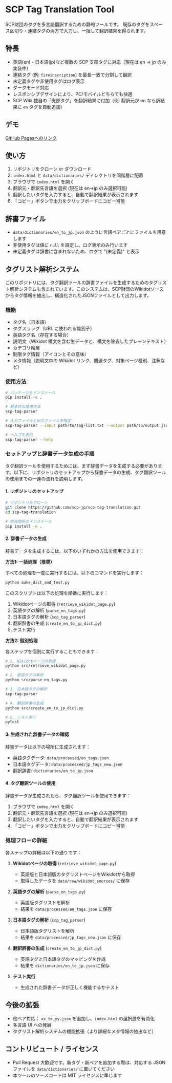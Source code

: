 # SCP Tag Translation Tool

SCP財団のタグを多言語翻訳するための静的ツールです。
既存のタグをスペース区切り・連結タグの両方で入力し、一括して翻訳結果を得られます。

## 特長

- 英語(en)・日本語(jp)など複数の SCP 支部タグに対応（現在は en → jp のみ実装中）
- 連結タグ (例: `fireinscription`) を最長一致で分割して翻訳
- 未定義タグや非使用タグはログ表示
- ダークモード対応
- レスポンシブデザインにより、PC/モバイルどちらでも快適
- SCP Wiki 独自の「支部タグ」を翻訳結果に付加（例: 翻訳元が en なら訳結果に `en` タグを自動追加）

## デモ

[GitHub Pagesへのリンク](https://scp-jp.github.io/scp-tag-translation/index.html)

## 使い方

1. リポジトリをクローン or ダウンロード
2. `index.html` と `data/dictionaries/` ディレクトリを同階層に配置
3. ブラウザで `index.html` を開く
4. 翻訳元・翻訳先言語を選択 (現在は en→jp のみ選択可能)
5. 翻訳したいタグを入力すると、自動で翻訳結果が表示されます
6. 「コピー」ボタンで出力をクリップボードにコピー可能

## 辞書ファイル

- `data/dictionaries/en_to_jp.json` のように言語ペアごとにファイルを用意します
- 非使用タグは値に `null` を設定し、ログ表示のみ行います
- 未定義タグは辞書に含まれないため、ログで "(未定義)" と表示

## タグリスト解析システム

このリポジトリには、タグ翻訳ツールの辞書ファイルを生成するためのタグリスト解析システムも含まれています。このシステムは、SCP財団のWikidotソースからタグ情報を抽出し、構造化されたJSONファイルとして出力します。

### 機能

- タグ名（日本語）
- タグスラッグ（URL に使われる識別子）
- 英語タグ名（存在する場合）
- 説明文（Wikidot 構文を含む生データと、構文を除去したプレーンテキスト）
- カテゴリ階層
- 制限タグ情報（アイコンとその意味）
- メタ情報（説明文中の Wikidot リンク、関連タグ、対象ページ種別、注釈など）

### 使用方法

```bash
# パッケージをインストール
pip install -e .

# 基本的な使用方法
scp-tag-parser

# 入力ファイルと出力ファイルを指定
scp-tag-parser --input path/to/tag-list.txt --output path/to/output.json

# ヘルプを表示
scp-tag-parser --help
```

### セットアップと辞書データ生成の手順

タグ翻訳ツールを使用するためには、まず辞書データを生成する必要があります。以下に、リポジトリのセットアップから辞書データの生成、タグ翻訳ツールの使用までの一連の流れを説明します。

#### 1. リポジトリのセットアップ

```bash
# リポジトリをクローン
git clone https://github.com/scp-jp/scp-tag-translation.git
cd scp-tag-translation

# 依存関係のインストール
pip install -e .
```

#### 2. 辞書データの生成

辞書データを生成するには、以下のいずれかの方法を使用できます：

**方法1: 一括処理（推奨）**

すべての処理を一度に実行するには、以下のコマンドを実行します：

```bash
python make_dict_and_test.py
```

このスクリプトは以下の処理を順番に実行します：

1. Wikidotページの取得 (`retrieve_wikidot_page.py`)
2. 英語タグの解析 (`parse_en_tags.py`)
3. 日本語タグの解析 (`scp_tag_parser`)
4. 翻訳辞書の生成 (`create_en_to_jp_dict.py`)
5. テスト実行

**方法2: 個別処理**

各ステップを個別に実行することもできます：

```bash
# 1. Wikidotページの取得
python src/retrieve_wikidot_page.py

# 2. 英語タグの解析
python src/parse_en_tags.py

# 3. 日本語タグの解析
scp-tag-parser

# 4. 翻訳辞書の生成
python src/create_en_to_jp_dict.py

# 5. テスト実行
pytest
```

#### 3. 生成された辞書データの確認

辞書データは以下の場所に生成されます：

- 英語タグデータ: `data/processed/en_tags.json`
- 日本語タグデータ: `data/processed/jp_tags_new.json`
- 翻訳辞書: `dictionaries/en_to_jp.json`

#### 4. タグ翻訳ツールの使用

辞書データが生成されたら、タグ翻訳ツールを使用できます：

1. ブラウザで `index.html` を開く
2. 翻訳元・翻訳先言語を選択 (現在は en→jp のみ選択可能)
3. 翻訳したいタグを入力すると、自動で翻訳結果が表示されます
4. 「コピー」ボタンで出力をクリップボードにコピー可能

### 処理フローの詳細

各ステップの詳細は以下の通りです：

1. **Wikidotページの取得** (`retrieve_wikidot_page.py`)
   - 英語版と日本語版のタグリストページをWikidotから取得
   - 取得したデータを `data/raw/wikidot_sources/` に保存

2. **英語タグの解析** (`parse_en_tags.py`)
   - 英語版タグリストを解析
   - 結果を `data/processed/en_tags.json` に保存

3. **日本語タグの解析** (`scp_tag_parser`)
   - 日本語版タグリストを解析
   - 結果を `data/processed/jp_tags_new.json` に保存

4. **翻訳辞書の生成** (`create_en_to_jp_dict.py`)
   - 英語タグと日本語タグのマッピングを作成
   - 結果を `dictionaries/en_to_jp.json` に保存

5. **テスト実行**
   - 生成された辞書データが正しく機能するかテスト

## 今後の拡張

- 他ペア対応： `xx_to_yy.json` を追加し、`index.html` の選択肢を有効化
- 多言語 UI への発展
- タグリスト解析システムの機能拡張（より詳細なメタ情報の抽出など）

## コントリビュート / ライセンス

- Pull Request 大歓迎です。新タグ・新ペアを追加する際は、対応する JSON ファイルを `data/dictionaries/` に置いてください
- 本ツールのソースコードは MIT ライセンスに準じます
